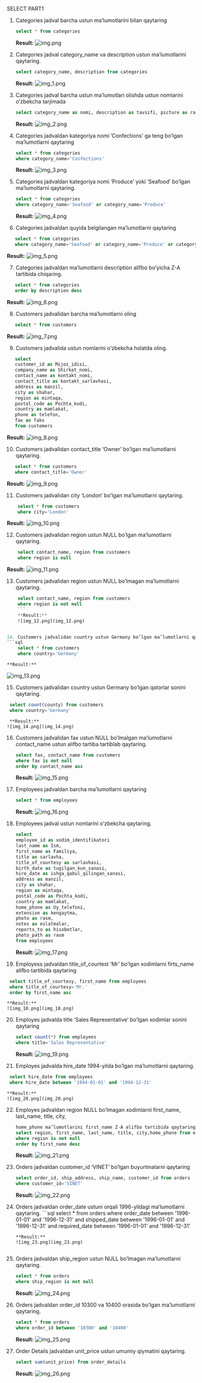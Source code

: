 SELECT PART1

1. Categories jadval barcha ustun ma’lumotlarini bilan qaytaring
   
   ```sql
   select * from categories
   ```
   **Result:**
   ![img.png](img.png)


2. Categories jadval category_name va description ustun ma’lumotlarini qaytaring.
    ```sql
    select category_name, description from categories
    ```
    **Result:**
   ![img_1.png](img_1.png)


3. Categories jadval barcha ustun ma’lumotlari olishda ustun nomlarini o’zbekcha tarjimada
   ```sql
   select category_name as nomi, description as tavsifi, picture as rasm from categories
   ```
   **Result:**
   ![img_2.png](img_2.png)


4. Categories jadvaldan kategoriya nomi ’Confections’ ga teng bo’lgan ma’lumotlarni qaytaring
   ```sql
   select * from categories
   where category_name='Confections'
   ```
   **Result:**
   ![img_3.png](img_3.png)


5. Categories jadvaldan kategoriya nomi ‘Produce’ yoki ‘Seafood’ bo’lgan ma’lumotlarni qaytaring.
    ```sql
    select * from categories
    where category_name='Seafood' or category_name='Produce'
    ```
    **Result:**
    ![img_4.png](img_4.png)


6. Categories jadvaldan quyida belgilangan ma’lumotlarni qaytaring
```sql
   select * from categories
   where category_name='Seafood' or category_name='Produce' or category_name='Meat/Poultry'
   ```
   **Result:**
   ![img_5.png](img_5.png)


7. Categories jadvaldan ma’lumotlarni description alifbo bo’yicha Z-A tartibida chiqaring.
```sql
   select * from categories
   order by description desc
   ```
   **Result:**
   ![img_6.png](img_6.png)


8. Customers jadvalidan barcha ma’lumotlarni oling
```sql
   select * from customers
   ```
   **Result:**
   ![img_7.png](img_7.png)


9. Customers jadvalida ustun nomlarini o’zbekcha holatda oling.
```sql
   select
   customer_id as Mijoz_idisi,
   company_name as Shirkat_nomi,
   contact_name as kontakt_nomi,
   contact_title as kontakt_sarlavhasi,
   address as manzil,
   city as shahar,
   region as mintaqa,
   postal_code as Pochta_kodi,
   country as mamlakat,
   phone as telefon,
   fax as faks
   from customers
   ```
   **Result:**
   ![img_8.png](img_8.png)


10. Customers jadvalidan contact_title ‘Owner’ bo’lgan ma’lumotlarni qaytaring.
```sql
   select * from customers
   where contact_title='Owner'
   ```
   **Result:**
   ![img_9.png](img_9.png)


11. Customers jadvalidan city ‘London’ bo’lgan ma’lumotlarni qaytaring.
```sql
    select * from customers
    where city='London'
   ```
   **Result:**
   ![img_10.png](img_10.png)


12. Customers jadvalidan region ustun NULL bo’lgan ma’lumotlarni qaytaring.
```sql
    select contact_name, region from customers
    where region is null
   ```
   **Result:**
   ![img_11.png](img_11.png)


13. Customers jadvalidan region ustun NULL bo’lmagan ma’lumotlarni qaytaring.
```sql
    select contact_name, region from customers
    where region is not null
    ```
    **Result:**
    ![img_12.png](img_12.png)


14. Customers jadvalidan country ustun Germany bo’lgan ma’lumotlarni qaytaring.
```sql
    select * from customers
    where country='Germany'
   ```
    **Result:**
   ![img_13.png](img_13.png)


15. Customers jadvalidan country ustun Germany bo’lgan qatorlar sonini qaytaring.
   ```sql
    select count(county) from customers
    where country='Germany'
   ```
     **Result:**
    ![img_14.png](img_14.png)


16. Customers jadvalidan fax ustun NULL bo’lmalgan ma’lumotlarni contact_name ustun alifbo tartiba tartiblab qaytaring.
  
    ```sql
    select fax, contact_name from customers
    where fax is not null 
    order by contact_name asc
    ```
    **Result:**
    ![img_15.png](img_15.png)


17. Employees jadvaldan barcha ma’lumotlarni qaytaring
    ```sql
    select * from employees
    ```
    **Result:**
    ![img_16.png](img_16.png)


18. Employees jadval ustun nomlarini o’zbekcha qaytaring.
     ```sql
    select
    employee_id as xodim_identifikatori
    last_name as Ism,
    first_name as Familiya,
    title as sarlavha,
    title_of_courtesy as sarlavhasi,
    birth_date as tugilgan_kun_sanasi,
    hire_date as ishga_qabul_qilingan_sanasi,
    address as manzil,
    city as shahar,
    region as mintaqa,
    postal_code as Pochta_kodi,
    country as mamlakat,
    home_phone as Uy_telefoni,
    extension as kengaytma,
    photo as rasm,
    notes as eslatmalar,
    reports_to as hisobotlar,
    photo_path as rasm
    from employees
    ```
    
    **Result:**
    ![img_17.png](img_17.png)


19. Employess jadvaldan title_of_courtest ‘Mr’ bo’lgan xodimlarni firts_name alifbo tartibida qaytaring
   ```sql
    select title_of_courtesy, first_name from employees
    where title_of_courtesy='Mr.'
    order by first_name asc
 ```
    **Result:**
    ![img_18.png](img_18.png)


20. Employes jadvalda title ‘Sales Representative’ bo’lgan xodimlar sonini qaytaring
    ```sql
    select count(*) from employees
    where title='Sales Representative'
    ```
    **Result:**
    ![img_19.png](img_19.png)


21. Employes jadvalda hire_date 1994-yilda bo’lgan ma’lumotlarni qaytaring.
   ```sql
    select hire_date from employees
    where hire_date between '1994-01-01' and '1994-12-31'
   ```
    **Result:**
    ![img_20.png](img_20.png)


22. Employes jadvaldan region NULL bo’lmagan xodimlarni first_name, last_name, title, city,
      ```sql
    home_phone ma’lumotlarini first_name Z-A alifbo tartibida qaytaring.
    select region, first_name, last_name, title, city,home_phone from employees
    where region is not null
    order by first_name desc
    ```
    **Result:**
    ![img_21.png](img_21.png)


23. Orders jadvaldan customer_id ‘VINET’ bo’lgan buyurtmalarni qaytaring
      ```sql
    select order_id, ship_address, ship_name, customer_id from orders
    where customer_id='VINET'
    ```
    **Result:**
    ![img_22.png](img_22.png)


24. Orders jadvaldan order_date ustuni orqali 1996-yildagi ma’lumotlarni qaytaring.
         ```sql
    select * from orders
    where order_date between '1996-01-01' and '1996-12-31'
    and shipped_date between '1996-01-01' and '1996-12-31'
    and required_date between '1996-01-01' and '1996-12-31'
    ```
    **Result:**
    ![img_23.png](img_23.png)


25. Orders jadvaldan ship_region ustun NULL bo’lmagan ma’lumotlarni qaytaring.
      ```sql
    select * from orders
    where ship_region is not null
    ```
    **Result:**
    ![img_24.png](img_24.png)


26. Orders jadvaldan order_id 10300 va 10400 orasida bo’lgan ma’lumotlarni qaytaring.
      ```sql
    select * from orders
    where order_id between '10300' and '10400'
    ```
    **Result:**
    ![img_25.png](img_25.png)


27. Order Details jadvaldan unit_price ustun umumiy qiymatini qaytaring.
      ```sql
    select sum(unit_price) from order_details
    ```
    **Result:**
    ![img_26.png](img_26.png)